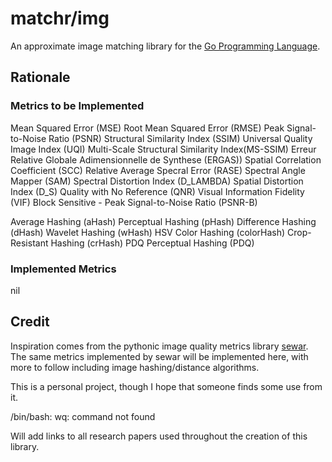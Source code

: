 # matchr/img

An approximate image matching library for the [Go Programming Language](https://www.golang.org).

## Rationale

### Metrics to be Implemented

Mean Squared Error (MSE)
Root Mean Squared Error (RMSE)
Peak Signal-to-Noise Ratio (PSNR)
Structural Similarity Index (SSIM)
Universal Quality Image Index (UQI)
Multi-Scale Structural Similarity Index(MS-SSIM)
Erreur Relative Globale Adimensionnelle de Synthese (ERGAS))
Spatial Correlation Coefficient (SCC)
Relative Average Specral Error (RASE)
Spectral Angle Mapper (SAM)
Spectral Distortion Index (D\_LAMBDA)
Spatial Distortion Index (D\_S)
Quality with No Reference (QNR)
Visual Information Fidelity (VIF)
Block Sensitive - Peak Signal-to-Noise Ratio (PSNR-B)

Average Hashing (aHash)
Perceptual Hashing (pHash)
Difference Hashing (dHash)
Wavelet Hashing (wHash)
HSV Color Hashing (colorHash)
Crop-Resistant Hashing (crHash)
PDQ Perceptual Hashing (PDQ)


### Implemented Metrics

nil

## Credit

Inspiration comes from the pythonic image quality metrics library [sewar](https://pypi.org/project/sewar). The same metrics implemented by sewar will be implemented here, with more to follow including image hashing/distance algorithms.

This is a personal project, though I hope that someone finds some use from it.

/bin/bash: wq: command not found

Will add links to all research papers used throughout the creation of this library.

